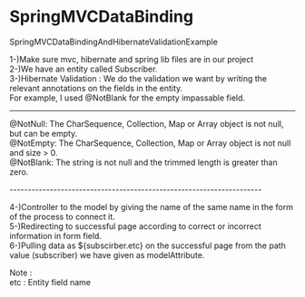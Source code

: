 # SpringMVCDataBinding
 SpringMVCDataBindingAndHibernateValidationExample
 
 1-)Make sure mvc, hibernate and spring lib files are in our project<br>
 2-)We have an entity called Subscriber.<br>
 3-)Hibernate Validation : We do the validation we want by writing the relevant annotations on the fields in the entity.<br>
 For example, I used @NotBlank for the empty impassable field.<br>
 
 ---------------------------------------------------------------------
 
 @NotNull: The CharSequence, Collection, Map or Array object is not null, but can be empty.<br>
 @NotEmpty: The CharSequence, Collection, Map or Array object is not null and size > 0.<br>
 @NotBlank: The string is not null and the trimmed length is greater than zero.<br>
 
 ---------------------------------------------------------------------<br>
 
 4-)Controller to the model by giving the name of the same name in the form of the process to connect it.<br>
 5-)Redirecting to successful page according to correct or incorrect information in form field.<br>
 6-)Pulling data as  ${subscirber.etc} on the successful page from the path value (subscriber) we have given as modelAttribute.<br>
 
 Note : <br>
 etc : Entity field name  <br>
